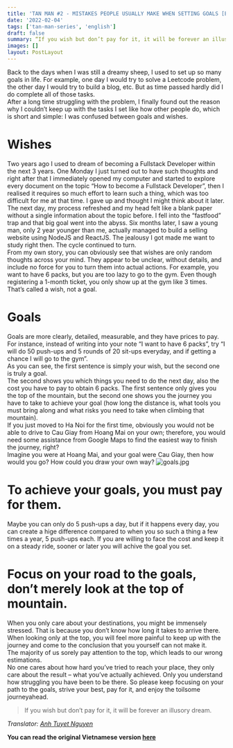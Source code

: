 ```yaml
---
title: 'TAN MAN #2 - MISTAKES PEOPLE USUALLY MAKE WHEN SETTING GOALS [English]'
date: '2022-02-04'
tags: ['tan-man-series', 'english']
draft: false
summary: “If you wish but don’t pay for it, it will be forever an illusory dream.”
images: []
layout: PostLayout
---
```


Back to the days when I was still a dreamy sheep, I used to set up so many goals in life. For example, one day I would try to solve a Leetcode problem, the other day I would try to build a blog, etc. But as time passed hardly did I do complete all of those tasks. \
After a long time struggling with the problem, I finally found out the reason why I couldn’t keep up with the tasks I set like how other people do, which is short and simple: I was confused between goals and wishes.

# Wishes

Two years ago I used to dream of becoming a Fullstack Developer within the next 3 years. One Monday I just turned out to have such thoughts and right after that I immediately opened my computer and started to explore every document on the topic “How to become a Fullstack Developer”, then I realised it requires so much effort to learn such a thing, which was too difficult for me at that time. I gave up and thought I might think about it later. \
The next day, my process refreshed and my head felt like a blank paper without a single information about the topic before. I fell into the “fastfood” trap and that big goal went into the abyss. Six months later, I saw a young man, only 2 year younger than me, actually managed to build a selling website using NodeJS and ReactJS. The jealousy I got made me want to study right then. The cycle continued to turn. \
From my own story, you can obviously see that wishes are only random thoughts across your mind. They appear to be unclear, without details, and include no force for you to turn them into actual actions. For example, you want to have 6 packs, but you are too lazy to go to the gym. Even though registering a 1-month ticket, you only show up at the gym like 3 times. That’s called a wish, not a goal.

# Goals

Goals are more clearly, detailed, measurable, and they have prices to pay. For instance, instead of writing into your note “I want to have 6 packs”, try “I will do 50 push-ups and 5 rounds of 20 sit-ups everyday, and if getting a chance I will go to the gym”. \
As you can see, the first sentence is simply your wish, but the second one is truly a goal. \
The second shows you which things you need to do the next day, also the cost you have to pay to obtain 6 packs. The first sentence only gives you the top of the mountain, but the second one shows you the journey you have to take to achieve your goal (how long the distance is, what tools you must bring along and what risks you need to take when climbing that mountain). \
If you just moved to Ha Noi for the first time, obviously you would not be able to drive to Cau Giay from Hoang Mai on your own; therefore, you would need some assistance from Google Maps to find the easiest way to finish the journey, right? \
Imagine you were at Hoang Mai, and your goal were Cau Giay, then how would you go? How could you draw your own way?
![goals.jpg](https://i.postimg.cc/gJndRrLh/goals.jpg)

# To achieve your goals, you must pay for them.

Maybe you can only do 5 push-ups a day, but if it happens every day, you can create a hige difference compared to when you so such a thing a few times a year, 5 push-ups each. If you are willing to face the cost and keep it on a steady ride, sooner or later you will achive the goal you set.

# Focus on your road to the goals, don’t merely look at the top of mountain.

When you only care about your destinations, you might be immensely stressed. That is because you don’t know how long it takes to arrive there. When looking only at the top, you will feel more painful to keep up with the journey and come to the conclusion that you yourself can not make it. \
The majority of us sorely pay attention to the top, which leads to our wrong estimations. \
No one cares about how hard you’ve tried to reach your place, they only care about the result – what you’ve actually achieved. Only you understand how struggling you have been to be there. So please keep focusing on your path to the goals, strive your best, pay for it, and enjoy the toilsome journeyahead.

> If you wish but don’t pay for it, it will be forever an illusory dream.

_Translator: [Anh Tuyet Nguyen](https://www.facebook.com/nanhtuyet91)_

**You can read the original Vietnamese version [here](https://www.lamhoangvu.me/blog/loi-co-ban-trong-viec-dat-muc-tieu)**
